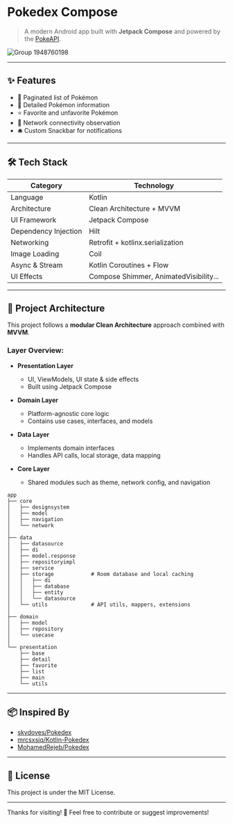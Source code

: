 # Pokedex Compose

> A modern Android app built with **Jetpack Compose** and powered by the [PokeAPI](https://pokeapi.co/).

![Group 1948760198](https://github.com/user-attachments/assets/d6dc6687-66cf-4d18-8387-e0b0ac98fcd5)


---

## ✨ Features

* 🧩 Paginated list of Pokémon
* 📄 Detailed Pokémon information
* ⭐ Favorite and unfavorite Pokémon
* 📡 Network connectivity observation
* 🛎️ Custom Snackbar for notifications

---

## 🛠️ Tech Stack

| Category             | Technology                             |
| -------------------- | -------------------------------------- |
| Language             | Kotlin                                 |
| Architecture         | Clean Architecture + MVVM              |
| UI Framework         | Jetpack Compose                        |
| Dependency Injection | Hilt                                   |
| Networking           | Retrofit + kotlinx.serialization       |
| Image Loading        | Coil                                   |
| Async & Stream       | Kotlin Coroutines + Flow               |
| UI Effects           | Compose Shimmer, AnimatedVisibility... |

---

## 🧱 Project Architecture

This project follows a **modular Clean Architecture** approach combined with **MVVM**.

### Layer Overview:

* **Presentation Layer**

  * UI, ViewModels, UI state & side effects
  * Built using Jetpack Compose

* **Domain Layer**

  * Platform-agnostic core logic
  * Contains use cases, interfaces, and models

* **Data Layer**

  * Implements domain interfaces
  * Handles API calls, local storage, data mapping

* **Core Layer**

  * Shared modules such as theme, network config, and navigation

```
app
├── core
│   ├── designsystem       
│   ├── model              
│   ├── navigation         
│   └── network            
│
├── data
│   ├── datasource         
│   ├── di                 
│   ├── model.response     
│   ├── repositoryimpl     
│   ├── service            
│   ├── storage            # Room database and local caching
│   │   ├── di
│   │   ├── database
│   │   ├── entity
│   │   └── datasource
│   └── utils              # API utils, mappers, extensions
│
├── domain
│   ├── model              
│   ├── repository         
│   └── usecase            
│
└── presentation
    ├── base               
    ├── detail             
    ├── favorite           
    ├── list               
    ├── main               
    └── utils              
```

---

## 📦 Inspired By

* [skydoves/Pokedex](https://github.com/skydoves/Pokedex)
* [mrcsxsiq/Kotlin-Pokedex](https://github.com/mrcsxsiq/Kotlin-Pokedex)
* [MohamedRejeb/Pokedex](https://github.com/MohamedRejeb/Pokedex)


---

## 🔗 License

This project is under the MIT License.

---

Thanks for visiting! 👋 Feel free to contribute or suggest improvements!
